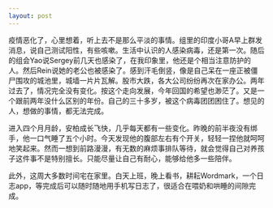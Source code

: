 ```yaml
---
layout: post
---
```


疫情恶化了，心里想着，听上去不是那么平淡的事情。组里的印度小哥A早上群发消息，说自己测试阳性，有些咳嗽。生活中认识的人感染病毒，还是第一次。随后的组会Yao说Sergey前几天也感染了，在我印象里，他还是个相当注意防护的人。然后Rein说她的老公也被感染了。感到汗毛倒竖，像是自己呆在一座正被僵尸围攻的城池里，城墙一片片瓦解。股市大跌，各大公司纷纷再次在家办公。两年过去了，情况完全没有变化。按这个走向发展，今年回国的希望也渺茫了。又是一个跟前两年没什么区别的年份。自己的三十多岁，被这个病毒团团困住了。想见的人，想做的事情，都无法完成。

进入四个月月龄，安柏成长飞快，几乎每天都有一些变化。昨晚的前半夜没有绑手，他一口气睡了五个小时。今天发现他的腹部左右有个开关，轻轻一捏他就呵呵地笑起来。然而一想到前路漫漫，有无数的麻烦事排队等待，就会觉得自己对养孩子这件事不是特别擅长。只能尽量让自己有耐心，能够给他多一些陪伴。

此外，这周大多数时间宅在家里。白天上班，晚上看书，耕耘Wordmark，一个日志app，等完成后可以随时随地用手机写日志了，很适合在喂奶和哄睡的间隙完成。
